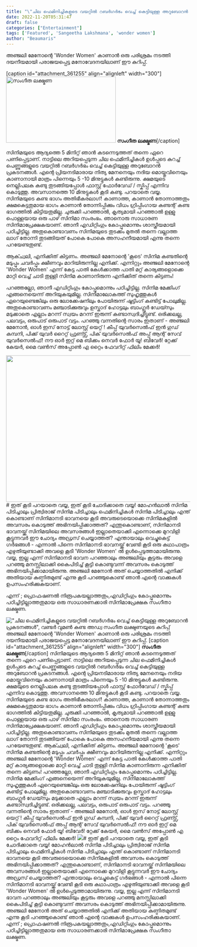 ```yaml
---
title: "\"ചില ഫെമിനിച്ചികളുടെ വയറ്റിൽ റബർഗർഭം വെച്ച് കെട്ടിയുള്ള അറുബോറൻ പ്രകടനങ്ങൾ\", വണ്ടർ വുമൺ കണ്ട അഡ്വ സംഗീത ലക്ഷ്മണയുടെ കുറിപ്പ്"
date: 2022-11-20T05:31:47
draft: false
categories: ["Entertainment"]
tags: ['Featured', 'Sangeetha Lakshmana', 'wonder women']
author: "Beaumaris"
---
```


അഞ്ജലി മേനോന്റെ 'Wonder Women' കാണാൻ ഒരു പരിശ്രമം നടത്തി ദയനീയമായി പരാജയപ്പെട്ട മനോവേദനയിലാണ് ഈ കുറിപ്പ്.

[caption id="attachment_361255" align="alignleft" width="300"]<img class="size-medium wp-image-361255" src="https://cdn.boolokam.com/articles/2022/11/fwfggggg-300x181.jpg" alt="സംഗീത ലക്ഷ്മണ" width="300" height="181" /> <strong>സംഗീത ലക്ഷ്മണ</strong>[/caption]

സിനിമയുടെ ആദ്യത്തെ 5 മിനിറ്റ് ഞാൻ കടന്നെടുത്തത് തന്നെ ഏറെ പണിപ്പെട്ടാണ്. നാട്ടിലെ അറിയപ്പെടുന്ന ചില ഫെമിനിച്ചികൾ ഉൾപ്പടെ കുറച്ച് പെണ്ണുങ്ങളുടെ വയറ്റിൽ റബർഗർഭം വെച്ച് കെട്ടിയുള്ള അറുബോറൻ പ്രകടനങ്ങൾ. എന്റെ പ്രിയനടിമാരായ നിത്യ മേനനെയും നദിയ മൊയ്തുവിനെയും കാണാനായി മാത്രം പിന്നെയും 5 -10 മിനുട്ടുകൾ കണ്ടിരുന്നു. ക്ഷമയുടെ നെല്ലിപലക കണ്ടു തുടങ്ങിയപ്പോൾ ഫാസ്റ്റ് ഫോർവേഡ് / സ്കിപ്പ് എന്നിവ കൊടുത്തു. അവസാനത്തെ 10 മിനുട്ടുകൾ കൂടി കണ്ടു. പറയാതെ വയ്യ. സിനിമയുടെ കണ്ട ഭാഗം അതിഭീകരലാഗ്! കാണാത്ത, കാണാൻ തോന്നാത്തതും ക്ഷമകെട്ടതുമായ ഭാഗം കാണാൻ തോന്നിപ്പിക്കും വിധം ഗ്രിപ്പിംഗായ കണ്ടന്റ് കണ്ട ഭാഗത്തിൽ കിട്ടിയതുമില്ല. ചുരുക്കി പറഞ്ഞാൽ, കൃത്യമായി പറഞ്ഞാൽ ഉള്ളു പൊള്ളയായ ഒരു പാഴ് സിനിമാ സംരംഭം. ഞാനൊരു സാധാരണ സിനിമാപ്രേക്ഷകയാണ്. ഞാനീ എഡിറ്റിംഗും കോപ്പുമൊന്നും ശാസ്ത്രീയമായി പഠിച്ചിട്ടില്ല. അതുകൊണ്ടാവണം സിനിമയുടെ തുടക്കം മുതൽ തന്നെ വല്ലാത്ത ലാഗ് തോന്നി തുടങ്ങിയത് പോകെ പോകെ അസഹനീയമായി എന്നു തന്നെ പറയേണ്ടതുണ്ട്.

ആക്ച്വലി, എനിക്കിത് കിട്ടണം. അഞ്ജലി മേനോന്റെ 'കൂടെ' സിനിമ കണ്ടതിന്റെ മടുപ്പും ചവർപ്പും ക്ഷീണവും മാറിയിരുന്നില്ല എനിക്ക്. എന്നിറ്റും അഞ്ജലി മേനോന്റെ 'Wonder Women' എന്ന് കേട്ട പാതി കേൾക്കാത്ത പാതി മറ്റ് കാര്യങ്ങളൊക്കെ മാറ്റി വെച്ച് ചാടി തുള്ളി സിനിമ കാണാനിരുന്ന എനിക്കിത് തന്നെ കിട്ടണം!

പറഞ്ഞല്ലോ, ഞാനീ എഡിറ്റിംഗും കോപ്പുമൊന്നും പഠിച്ചിട്ടില്ല. സിനിമ മേക്കിംഗ് എങ്ങനെയെന്ന് അറിയുകയുമില്ല. സിനിമാലോകത്ത് സുഹൃത്തുകൾ ഏറെയുണ്ടെങ്കിലും ഒരു ലോക്കേഷനിലും പോയിരുന്ന് ഷൂട്ടിംഗ് കണ്ടിട്ട് പോലുമില്ല. അതുകൊണ്ടാവണം മഞ്ചാടിക്കുരുവും ഉസ്താദ് ഹോട്ടലും ബാംഗ്ലൂർ ഡേയ്സും മടുക്കാതെ എല്ലാം മറന്ന് സ്വയം മറന്ന് ഇരുന്ന് കണ്ടാസ്വദിച്ചിട്ടുണ്ട്. ഒരിക്കലല്ല, പലവട്ടം, ഒരുപാട് ഒരുപാട് വട്ടം. പറഞ്ഞു വന്നതിന്റെ സാരം ഇതാണ് - അഞ്ജലി മേനോൻ, ഓൾ ഇസ് നോട്ട് ലോസ്റ്റ് യെറ്റ് ! കീപ്പ് യുവർസെൽഫ് ഇൻ ഗുഡ് കമ്പനി, പിക്ക് യുവർ റൈറ്റ് ഫ്രണ്ട്സ്, പിക് യുവർസെൽഫ് അപ്പ് ആന്റ് സേവ് യുവർസെൽഫ്! നൗ ഓർ ഇറ്റ് മെ ബിക്കം നെവർ ഫോർ യൂ! ബിവേർ! റ്റേക്ക് കേയർ, മൈ വൺസ് അപ്പോൺ എ റ്റൈം ഫേവറിറ്റ് ഫിലിം മേക്കർ!

<img class="wp-image-361256 aligncenter" src="https://cdn.boolokam.com/articles/2022/11/eeerrrrtttt-300x171.jpg" alt="" width="704" height="401" /># ഇത് കൂടി പറയാതെ വയ്യ, ഇത് കൂടി ചോദിക്കാതെ വയ്യ! മോഹൻലാൽ സിനിമ പിടിച്ചാലും പ്രിത്വിരാജ് സിനിമ പിടിച്ചാലും ഫെമിനിച്ചികൾ സിനിമ പിടിച്ചാലും എന്ത് കൊണ്ടാണ് സിനിമാനടി ഭാവനയെ കൂടി അവരുടെയൊക്കെ സിനിമകളിൽ അവസരം കൊടുത്ത് അഭിനയിപ്പിക്കാത്തത്? എന്തുകൊണ്ടാണ്, സിനിമാനടി ഭാവനയ്ക്ക് സിനിമയിലെ അവസരങ്ങൾ ഇല്ലാതെയാക്കി എന്നൊക്കെ മുറവിളി കൂട്ടുന്നവർ ഈ ചോദ്യം അഡ്രസ് ചെയ്യാത്തത്? എന്തായാലും വെച്ചുകെട്ട് ഗർഭങ്ങൾ - എന്നാൽ പിന്നെ സിനിമാനടി ഭാവനയ്ക്ക് വേണ്ടി കൂടി ഒരു കഥാപാത്രം എഴുതിയുണ്ടാക്കി അവളെ കൂടി 'Wonder Women' ൽ ഉൾപ്പെടുത്താമായിരുന്നു. വയ്യ, ഇല്ല എന്ന് സിനിമാനടി ഭാവന പറഞ്ഞാലും അഞ്ജലിയും കൂട്ടരും അവളെ പറഞ്ഞു മനസ്സിലാക്കി കൈപിടിച്ച് കൂട്ടി കൊണ്ടുവന്ന് അവസരം കൊടുത്ത് അഭിനയിപ്പിക്കാമായിരുന്നു. അഞ്ജലി മേനോൻ അത് ചെയ്യാത്തതിൽ എനിക്ക് അതിയായ കുണ്ഠിതമുണ്ട് എന്നു കൂടി പറഞ്ഞുകൊണ്ട് ഞാൻ എന്റെ വാക്കുകൾ ഉപസംഹരിക്കുകയാണ്.

എന്ന് ;
പ്രൊഫഷണൽ നിരൂപകയല്ലാത്തതും,എഡിറ്റിംഗും കോപ്പുമൊന്നും പഠിച്ചിട്ടില്ലാത്തതുമായ ഒരു സാധാരണക്കാരി സിനിമാപ്രേക്ഷക
സംഗീതാ ലക്ഷ്മണ.


!["ചില ഫെമിനിച്ചികളുടെ വയറ്റിൽ റബർഗർഭം വെച്ച് കെട്ടിയുള്ള അറുബോറൻ പ്രകടനങ്ങൾ", വണ്ടർ വുമൺ കണ്ട അഡ്വ സംഗീത ലക്ഷ്മണയുടെ കുറിപ്പ്](https://cdn.boolokam.com/articles/2022/11/fwfggggg-300x181.jpg)അഞ്ജലി മേനോന്റെ 'Wonder Women' കാണാൻ ഒരു പരിശ്രമം നടത്തി ദയനീയമായി പരാജയപ്പെട്ട മനോവേദനയിലാണ് ഈ കുറിപ്പ്. [caption id="attachment_361255" align="alignleft" width="300"] **സംഗീത ലക്ഷ്മണ**[/caption] സിനിമയുടെ ആദ്യത്തെ 5 മിനിറ്റ് ഞാൻ കടന്നെടുത്തത് തന്നെ ഏറെ പണിപ്പെട്ടാണ്. നാട്ടിലെ അറിയപ്പെടുന്ന ചില ഫെമിനിച്ചികൾ ഉൾപ്പടെ കുറച്ച് പെണ്ണുങ്ങളുടെ വയറ്റിൽ റബർഗർഭം വെച്ച് കെട്ടിയുള്ള അറുബോറൻ പ്രകടനങ്ങൾ. എന്റെ പ്രിയനടിമാരായ നിത്യ മേനനെയും നദിയ മൊയ്തുവിനെയും കാണാനായി മാത്രം പിന്നെയും 5 -10 മിനുട്ടുകൾ കണ്ടിരുന്നു. ക്ഷമയുടെ നെല്ലിപലക കണ്ടു തുടങ്ങിയപ്പോൾ ഫാസ്റ്റ് ഫോർവേഡ് / സ്കിപ്പ് എന്നിവ കൊടുത്തു. അവസാനത്തെ 10 മിനുട്ടുകൾ കൂടി കണ്ടു. പറയാതെ വയ്യ. സിനിമയുടെ കണ്ട ഭാഗം അതിഭീകരലാഗ്! കാണാത്ത, കാണാൻ തോന്നാത്തതും ക്ഷമകെട്ടതുമായ ഭാഗം കാണാൻ തോന്നിപ്പിക്കും വിധം ഗ്രിപ്പിംഗായ കണ്ടന്റ് കണ്ട ഭാഗത്തിൽ കിട്ടിയതുമില്ല. ചുരുക്കി പറഞ്ഞാൽ, കൃത്യമായി പറഞ്ഞാൽ ഉള്ളു പൊള്ളയായ ഒരു പാഴ് സിനിമാ സംരംഭം. ഞാനൊരു സാധാരണ സിനിമാപ്രേക്ഷകയാണ്. ഞാനീ എഡിറ്റിംഗും കോപ്പുമൊന്നും ശാസ്ത്രീയമായി പഠിച്ചിട്ടില്ല. അതുകൊണ്ടാവണം സിനിമയുടെ തുടക്കം മുതൽ തന്നെ വല്ലാത്ത ലാഗ് തോന്നി തുടങ്ങിയത് പോകെ പോകെ അസഹനീയമായി എന്നു തന്നെ പറയേണ്ടതുണ്ട്. ആക്ച്വലി, എനിക്കിത് കിട്ടണം. അഞ്ജലി മേനോന്റെ 'കൂടെ' സിനിമ കണ്ടതിന്റെ മടുപ്പും ചവർപ്പും ക്ഷീണവും മാറിയിരുന്നില്ല എനിക്ക്. എന്നിറ്റും അഞ്ജലി മേനോന്റെ 'Wonder Women' എന്ന് കേട്ട പാതി കേൾക്കാത്ത പാതി മറ്റ് കാര്യങ്ങളൊക്കെ മാറ്റി വെച്ച് ചാടി തുള്ളി സിനിമ കാണാനിരുന്ന എനിക്കിത് തന്നെ കിട്ടണം! പറഞ്ഞല്ലോ, ഞാനീ എഡിറ്റിംഗും കോപ്പുമൊന്നും പഠിച്ചിട്ടില്ല. സിനിമ മേക്കിംഗ് എങ്ങനെയെന്ന് അറിയുകയുമില്ല. സിനിമാലോകത്ത് സുഹൃത്തുകൾ ഏറെയുണ്ടെങ്കിലും ഒരു ലോക്കേഷനിലും പോയിരുന്ന് ഷൂട്ടിംഗ് കണ്ടിട്ട് പോലുമില്ല. അതുകൊണ്ടാവണം മഞ്ചാടിക്കുരുവും ഉസ്താദ് ഹോട്ടലും ബാംഗ്ലൂർ ഡേയ്സും മടുക്കാതെ എല്ലാം മറന്ന് സ്വയം മറന്ന് ഇരുന്ന് കണ്ടാസ്വദിച്ചിട്ടുണ്ട്. ഒരിക്കലല്ല, പലവട്ടം, ഒരുപാട് ഒരുപാട് വട്ടം. പറഞ്ഞു വന്നതിന്റെ സാരം ഇതാണ് - അഞ്ജലി മേനോൻ, ഓൾ ഇസ് നോട്ട് ലോസ്റ്റ് യെറ്റ് ! കീപ്പ് യുവർസെൽഫ് ഇൻ ഗുഡ് കമ്പനി, പിക്ക് യുവർ റൈറ്റ് ഫ്രണ്ട്സ്, പിക് യുവർസെൽഫ് അപ്പ് ആന്റ് സേവ് യുവർസെൽഫ്! നൗ ഓർ ഇറ്റ് മെ ബിക്കം നെവർ ഫോർ യൂ! ബിവേർ! റ്റേക്ക് കേയർ, മൈ വൺസ് അപ്പോൺ എ റ്റൈം ഫേവറിറ്റ് ഫിലിം മേക്കർ! ![](https://cdn.boolokam.com/articles/2022/11/eeerrrrtttt-300x171.jpg)# ഇത് കൂടി പറയാതെ വയ്യ, ഇത് കൂടി ചോദിക്കാതെ വയ്യ! മോഹൻലാൽ സിനിമ പിടിച്ചാലും പ്രിത്വിരാജ് സിനിമ പിടിച്ചാലും ഫെമിനിച്ചികൾ സിനിമ പിടിച്ചാലും എന്ത് കൊണ്ടാണ് സിനിമാനടി ഭാവനയെ കൂടി അവരുടെയൊക്കെ സിനിമകളിൽ അവസരം കൊടുത്ത് അഭിനയിപ്പിക്കാത്തത്? എന്തുകൊണ്ടാണ്, സിനിമാനടി ഭാവനയ്ക്ക് സിനിമയിലെ അവസരങ്ങൾ ഇല്ലാതെയാക്കി എന്നൊക്കെ മുറവിളി കൂട്ടുന്നവർ ഈ ചോദ്യം അഡ്രസ് ചെയ്യാത്തത്? എന്തായാലും വെച്ചുകെട്ട് ഗർഭങ്ങൾ - എന്നാൽ പിന്നെ സിനിമാനടി ഭാവനയ്ക്ക് വേണ്ടി കൂടി ഒരു കഥാപാത്രം എഴുതിയുണ്ടാക്കി അവളെ കൂടി 'Wonder Women' ൽ ഉൾപ്പെടുത്താമായിരുന്നു. വയ്യ, ഇല്ല എന്ന് സിനിമാനടി ഭാവന പറഞ്ഞാലും അഞ്ജലിയും കൂട്ടരും അവളെ പറഞ്ഞു മനസ്സിലാക്കി കൈപിടിച്ച് കൂട്ടി കൊണ്ടുവന്ന് അവസരം കൊടുത്ത് അഭിനയിപ്പിക്കാമായിരുന്നു. അഞ്ജലി മേനോൻ അത് ചെയ്യാത്തതിൽ എനിക്ക് അതിയായ കുണ്ഠിതമുണ്ട് എന്നു കൂടി പറഞ്ഞുകൊണ്ട് ഞാൻ എന്റെ വാക്കുകൾ ഉപസംഹരിക്കുകയാണ്. എന്ന് ; പ്രൊഫഷണൽ നിരൂപകയല്ലാത്തതും,എഡിറ്റിംഗും കോപ്പുമൊന്നും പഠിച്ചിട്ടില്ലാത്തതുമായ ഒരു സാധാരണക്കാരി സിനിമാപ്രേക്ഷക സംഗീതാ ലക്ഷ്മണ.
